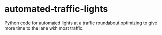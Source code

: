 # automated-traffic-lights
 Python code for automated lights at a traffic roundabout optimizing to give more time to the lane with most traffic.
